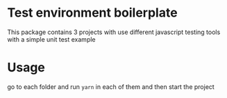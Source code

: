 # Test environment boilerplate

This package contains 3 projects with use different javascript testing tools with a simple unit test example

# Usage

go to each folder and run `yarn` in each of them and then start the project
